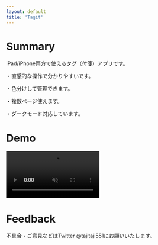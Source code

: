 ```yaml
---
layout: default
title: 'Tagit'
---
```


# Summary
iPad/iPhone両方で使えるタグ（付箋）アプリです。

・直感的な操作で分かりやすいです。

・色分けして管理できます。

・複数ページ使えます。

・ダークモード対応しています。

# Demo
<video controls playsinline width="50%" autoplay loop muted="true" src="./assets/tagit.mp4" type="video/mp4" >
 Sorry, your browser doesn't support embedded videos.
</video>

# Feedback
不具合・ご意見などはTwitter @tajitaji551にお願いいたします。